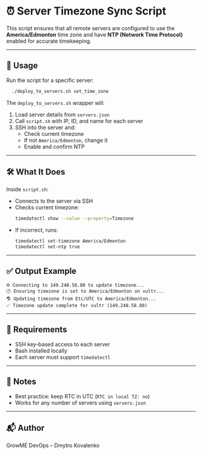 # ⏰ Server Timezone Sync Script

This script ensures that all remote servers are configured to use the **America/Edmonton** time zone and have **NTP (Network Time Protocol)** enabled for accurate timekeeping.

---

## 🧾 Usage

Run the script for a specific server:

```bash
  ./deploy_to_servers.sh set_time_zone
```

The `deploy_to_servers.sh` wrapper will:
1. Load server details from `servers.json`
2. Call `script.sh` with IP, ID, and name for each server
3. SSH into the server and:
    - Check current timezone
    - If not `America/Edmonton`, change it
    - Enable and confirm NTP

---

## 🛠 What It Does

Inside `script.sh`:

- Connects to the server via SSH
- Checks current timezone:
  ```bash
  timedatectl show --value --property=Timezone
  ```
- If incorrect, runs:
  ```bash
  timedatectl set-timezone America/Edmonton
  timedatectl set-ntp true
  ```

---

## ✅ Output Example

```
🌐 Connecting to 149.248.58.80 to update timezone...
🕒 Ensuring timezone is set to America/Edmonton on vultr...
🌎 Updating timezone from Etc/UTC to America/Edmonton...
✅ Timezone update complete for vultr (149.248.58.80)
```

---

## 📁 Requirements

- SSH key-based access to each server
- Bash installed locally
- Each server must support `timedatectl`

---

## 📌 Notes

- Best practice: keep RTC in UTC (`RTC in local TZ: no`)
- Works for any number of servers using `servers.json`

---

## 📬 Author

GrowME DevOps – Dmytro Kovalenko
